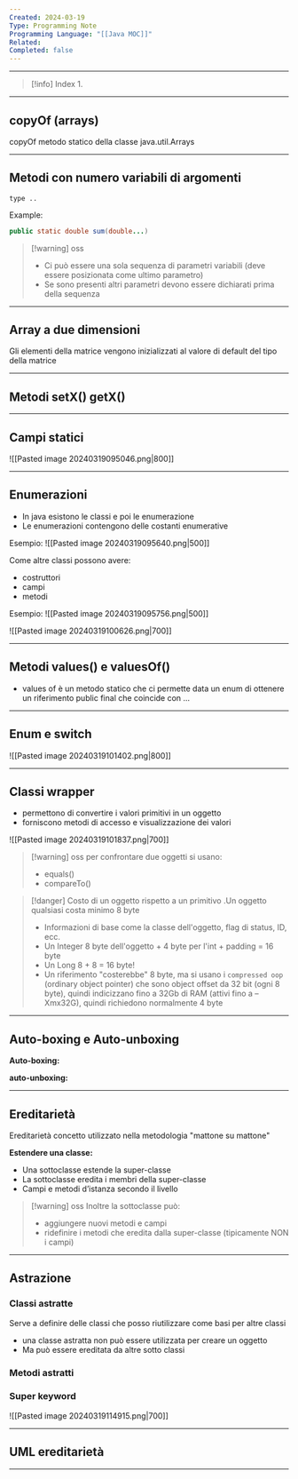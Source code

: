 ```yaml
---
Created: 2024-03-19
Type: Programming Note
Programming Language: "[[Java MOC]]"
Related: 
Completed: false
---
```

---

>[!info] Index
>1. 

---
## copyOf (arrays)
copyOf metodo statico della classe java.util.Arrays

---
## Metodi con numero variabili di argomenti 

`type ..`

Example:

```java
public static double sum(double...) 
```

>[!warning] oss
>- Ci può essere una sola sequenza di parametri variabili (deve essere posizionata come ultimo parametro)
>- Se sono presenti altri parametri devono essere dichiarati prima della sequenza 

---
## Array a due dimensioni 


Gli elementi della matrice vengono inizializzati al valore di default del tipo della matrice 

---
## Metodi setX() getX()


---
## Campi statici 

![[Pasted image 20240319095046.png|800]]

---
## Enumerazioni

- In java esistono le classi e poi le enumerazione 
- Le enumerazioni contengono delle costanti enumerative

Esempio:
![[Pasted image 20240319095640.png|500]]

Come altre classi possono avere:
- costruttori
- campi
- metodi

Esempio:
![[Pasted image 20240319095756.png|500]]

![[Pasted image 20240319100626.png|700]]

---
## Metodi values() e valuesOf()
- values of è un metodo statico che ci permette data un enum di ottenere un riferimento public final che coincide con ... 


---
## Enum e switch 

![[Pasted image 20240319101402.png|800]]

---
## Classi wrapper

- permettono di convertire i valori primitivi in un oggetto 
- forniscono metodi di accesso e visualizzazione dei valori 

![[Pasted image 20240319101837.png|700]]

>[!warning] oss
>per confrontare due oggetti si usano:
>- equals()
>- compareTo()

>[!danger] Costo di un oggetto rispetto a un primitivo
>.Un oggetto qualsiasi costa minimo 8 byte
>- Informazioni di base come la classe dell'oggetto, flag di status, ID, ecc.
>- Un Integer 8 byte dell'oggetto + 4 byte per l'int + padding = 16 byte
>- Un Long 8 + 8 = 16 byte!
>- Un riferimento "costerebbe" 8 byte, ma si usano i `compressed oop` (ordinary object pointer) che sono object offset da 32 bit (ogni 8 byte), quindi indicizzano fino a 32Gb di RAM (attivi fino a – Xmx32G), quindi richiedono normalmente 4 byte

---
## Auto-boxing e Auto-unboxing

**Auto-boxing:** 

**auto-unboxing:**

---
## Ereditarietà

Ereditarietà concetto utilizzato nella metodologia "mattone su mattone" 

**Estendere una classe:**
- Una sottoclasse estende la super-classe
- La sottoclasse eredita i membri della super-classe
- Campi e metodi d’istanza secondo il livello

>[!warning] oss
>Inoltre la sottoclasse può:
>- aggiungere nuovi metodi e campi
>- ridefinire i metodi che eredita dalla super-classe (tipicamente NON i campi)

---
## Astrazione 

### Classi astratte
Serve a definire delle classi che posso riutilizzare come basi per altre classi
- una classe astratta non può essere utilizzata per creare un oggetto
- Ma può essere ereditata da altre sotto classi

### Metodi astratti 


### Super keyword

![[Pasted image 20240319114915.png|700]]

---
## UML ereditarietà


---

